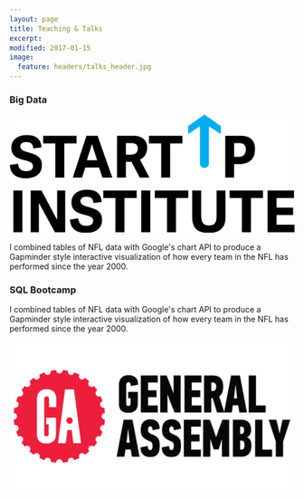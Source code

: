 ```yaml
---
layout: page
title: Teaching & Talks
excerpt:
modified: 2017-01-15
image:
  feature: headers/talks_header.jpg
---
```


### Big Data

<div class="row">
  <div class="col-md-4">
    <img src="sui.png">
  </div>
  <div class="col-md-8">
    <p>I combined tables of NFL data with Google's chart API to produce a Gapminder style interactive visualization of how every team in the NFL has performed since the year 2000.</p>
  </div>
</div>

### SQL Bootcamp

<div class="row">
  <div class="col-md-8">
    <p>I combined tables of NFL data with Google's chart API to produce a Gapminder style interactive visualization of how every team in the NFL has performed since the year 2000.</p>
  </div>
  <div class="col-md-4">
    <img src="ga.png">
  </div>

</div>
